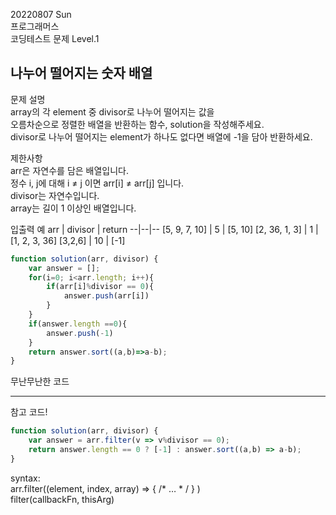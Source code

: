 20220807 Sun   
프로그래머스   
코딩테스트 문제 Level.1   
   
나누어 떨어지는 숫자 배열
---
문제 설명   
array의 각 element 중 divisor로 나누어 떨어지는 값을   
오름차순으로 정렬한 배열을 반환하는 함수, solution을 작성해주세요.   
divisor로 나누어 떨어지는 element가 하나도 없다면 배열에 -1을 담아 반환하세요.   

제한사항   
arr은 자연수를 담은 배열입니다.   
정수 i, j에 대해 i ≠ j 이면 arr[i] ≠ arr[j] 입니다.   
divisor는 자연수입니다.   
array는 길이 1 이상인 배열입니다.   

입출력 예
arr	| divisor |	return
--|--|--
[5, 9, 7, 10] |	5	| [5, 10]
[2, 36, 1, 3]	| 1	| [1, 2, 3, 36]
[3,2,6]	| 10	| [-1]

```jsx
function solution(arr, divisor) {
    var answer = [];
    for(i=0; i<arr.length; i++){
        if(arr[i]%divisor == 0){
            answer.push(arr[i])
        }
    }
    if(answer.length ==0){
        answer.push(-1)
    }
    return answer.sort((a,b)=>a-b);
}
```
무난무난한 코드

***
참고 코드!
```jsx
function solution(arr, divisor) {
    var answer = arr.filter(v => v%divisor == 0);
    return answer.length == 0 ? [-1] : answer.sort((a,b) => a-b);
}
```
syntax:   
arr.filter((element, index, array) => { /* … * / } )   
filter(callbackFn, thisArg)
